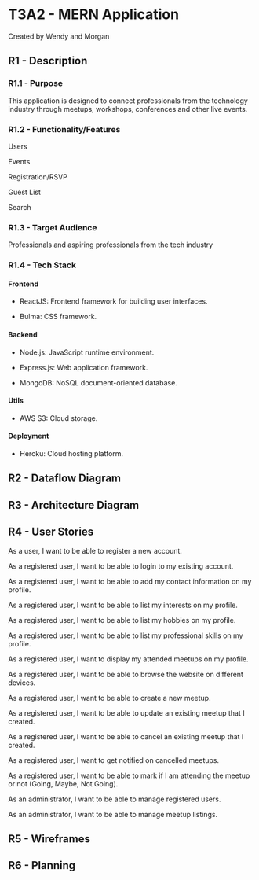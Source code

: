 # T3A2 - MERN Application
Created by Wendy and Morgan

## R1 - Description

### R1.1 - Purpose

This application is designed to connect professionals from the technology industry through meetups, workshops, conferences and other live events. 

### R1.2 - Functionality/Features

Users

Events

Registration/RSVP

Guest List

Search

### R1.3 - Target Audience
Professionals and aspiring professionals from the tech industry

### R1.4 - Tech Stack

#### Frontend

- ReactJS: Frontend framework for building user interfaces.

- Bulma: CSS framework.

#### Backend

- Node.js: JavaScript runtime environment.

- Express.js: Web application framework.

- MongoDB: NoSQL document-oriented database.

#### Utils

- AWS S3: Cloud storage.

#### Deployment

- Heroku: Cloud hosting platform.

## R2 - Dataflow Diagram

## R3 - Architecture Diagram

## R4 - User Stories

As a user, I want to be able to register a new account.

As a registered user, I want to be able to login to my existing account.

As a registered user, I want to be able to add my contact information on my profile.

As a registered user, I want to be able to list my interests on my profile.

As a registered user, I want to be able to list my hobbies on my profile.

As a registered user, I want to be able to list my professional skills on my profile.

As a registered user, I want to display my attended meetups on my profile.

As a registered user, I want to be able to browse the website on different devices.

As a registered user, I want to be able to create a new meetup.

As a registered user, I want to be able to update an existing meetup that I created.

As a registered user, I want to be able to cancel an existing meetup that I created.

As a registered user, I want to get notified on cancelled meetups.

As a registered user, I want to be able to mark if I am attending the meetup or not (Going, Maybe, Not Going).


As an administrator, I want to be able to manage registered users.

As an administrator, I want to be able to manage meetup listings.

## R5 - Wireframes

## R6 - Planning
